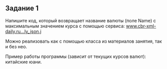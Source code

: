 ## Задание 1
Напишите код, который возвращает название валюты (поле Name) с максимальным значением курса с помощью сервиса: www.cbr-xml-daily.ru...ly_json.j

Можно реализовать как с помощью класса из материалов занятия, так и без нео.

Пример работы программы (зависит от текущих курсов валют):
китайские юани.